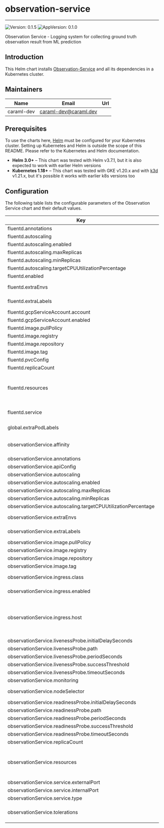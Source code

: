 # observation-service

---
![Version: 0.1.5](https://img.shields.io/badge/Version-0.1.5-informational?style=flat-square)
![AppVersion: 0.1.0](https://img.shields.io/badge/AppVersion-0.1.0-informational?style=flat-square)

Observation Service - Logging system for collecting ground truth observation result from ML prediction

## Introduction

This Helm chart installs [Observation-Service](https://github.com/caraml-dev/observation-service) and all its dependencies in a Kubernetes cluster.

## Maintainers

| Name | Email | Url |
| ---- | ------ | --- |
| caraml-dev | <caraml-dev@caraml.dev> |  |

## Prerequisites

To use the charts here, [Helm](https://helm.sh/) must be configured for your
Kubernetes cluster. Setting up Kubernetes and Helm is outside the scope of
this README. Please refer to the Kubernetes and Helm documentation.

- **Helm 3.0+** – This chart was tested with Helm v3.7.1, but it is also expected to work with earlier Helm versions
- **Kubernetes 1.18+** – This chart was tested with GKE v1.20.x and with [k3d](https://github.com/rancher/k3d) v1.21.x,
but it's possible it works with earlier k8s versions too

## Configuration

The following table lists the configurable parameters of the Observation Service chart and their default values.

| Key | Type | Default | Description |
|-----|------|---------|-------------|
| fluentd.annotations | object | `{}` |  |
| fluentd.autoscaling | object | `{"enabled":false,"maxReplicas":2,"minReplicas":1,"targetCPUUtilizationPercentage":80}` | HPA scaling configuration for Observation Service fluentd |
| fluentd.autoscaling.enabled | bool | `false` | Toggle to enable HPA scaling |
| fluentd.autoscaling.maxReplicas | int | `2` | Maximum replicas for HPA scaling |
| fluentd.autoscaling.minReplicas | int | `1` | Minimum replicas for HPA scaling |
| fluentd.autoscaling.targetCPUUtilizationPercentage | int | `80` | CPU utilization percentage threshold to activate HPA scaling |
| fluentd.enabled | bool | `false` | Flag to toggle deployment of Observation Service fluentd |
| fluentd.extraEnvs | list | `[]` | List of extra environment variables to add to Observation Service fluentd container |
| fluentd.extraLabels | object | `{}` | List of extra labels to add to Observation Service fluentd K8s resources |
| fluentd.gcpServiceAccount.account | string | `""` |  |
| fluentd.gcpServiceAccount.enabled | bool | `false` | Flag to toggle flushing Observation logs to BQ |
| fluentd.image.pullPolicy | string | `"IfNotPresent"` | Docker image pull policy |
| fluentd.image.registry | string | `"ghcr.io"` | Docker registry for Observation Service fluentd image |
| fluentd.image.repository | string | `"caraml-dev/timber/fluentd"` | Docker image repository for Observation Service fluentd |
| fluentd.image.tag | string | `"v0.1.0"` | Docker image tag for Observation Service fluentd |
| fluentd.pvcConfig | object | `{"mountPath":"/cache","name":"cache-volume","storage":"3Gi"}` | PVC configurations for fluentd StatefulSet storage |
| fluentd.replicaCount | int | `1` |  |
| fluentd.resources | object | `{}` | Resources requests and limits for Observation Service fluentd StatefulSet. This should be set according to your cluster capacity and service level objectives. Reference: https://kubernetes.io/docs/concepts/configuration/manage-resources-containers/ |
| fluentd.service | object | `{"externalPort":24224,"internalPort":9880,"multiPort":{"enabled":true},"multiPorts":[{"name":"tcp-input","port":24224,"targetPort":24224},{"name":"http-input","port":9880,"targetPort":9880}],"type":"ClusterIP"}` | Kubernetes Service for fluentd StatefulSet |
| global.extraPodLabels | object | `{}` | Extra pod labels in a map[string]string format, most likely to be used for the costing labels. |
| observationService.affinity | object | `{}` | Assign custom affinity rules to constrain pods to nodes. ref: https://kubernetes.io/docs/concepts/configuration/assign-pod-node/ |
| observationService.annotations | object | `{}` |  |
| observationService.apiConfig | object | `{}` | Observation Service server configuration. |
| observationService.autoscaling | object | `{"enabled":false,"maxReplicas":2,"minReplicas":1,"targetCPUUtilizationPercentage":80}` | HPA scaling configuration for Observation Service |
| observationService.autoscaling.enabled | bool | `false` | Toggle to enable HPA scaling |
| observationService.autoscaling.maxReplicas | int | `2` | Maximum replicas for HPA scaling |
| observationService.autoscaling.minReplicas | int | `1` | Minimum replicas for HPA scaling |
| observationService.autoscaling.targetCPUUtilizationPercentage | int | `80` | CPU utilization percentage threshold to activate HPA scaling |
| observationService.extraEnvs | list | `[]` | List of extra environment variables to add to Observation Service server container |
| observationService.extraLabels | object | `{}` | List of extra labels to add to Observation Service K8s resources |
| observationService.image.pullPolicy | string | `"IfNotPresent"` | Docker image pull policy |
| observationService.image.registry | string | `"ghcr.io"` | Docker registry for Observation Service image |
| observationService.image.repository | string | `"caraml-dev/timber/observation-service"` | Docker image repository for Observation Service |
| observationService.image.tag | string | `"v0.0.0-build.15-b8afdb5"` | Docker image tag for Observation Service |
| observationService.ingress.class | string | `""` | Ingress class annotation to add to this Ingress rule, useful when there are multiple ingress controllers installed |
| observationService.ingress.enabled | bool | `false` | Enable ingress to provision Ingress resource for external access to Observation Service |
| observationService.ingress.host | string | `""` | Set host value to enable name based virtual hosting. This allows routing HTTP traffic to multiple host names at the same IP address. If no host is specified, the ingress rule applies to all inbound HTTP traffic through the IP address specified. https://kubernetes.io/docs/concepts/services-networking/ingress/#name-based-virtual-hosting |
| observationService.livenessProbe.initialDelaySeconds | int | `60` | Liveness probe delay and thresholds |
| observationService.livenessProbe.path | string | `"/v1/internal/health/live"` | HTTP path for liveness check |
| observationService.livenessProbe.periodSeconds | int | `10` |  |
| observationService.livenessProbe.successThreshold | int | `1` |  |
| observationService.livenessProbe.timeoutSeconds | int | `5` |  |
| observationService.monitoring | object | `{"baseURL":"/v1/metrics","enabled":false}` | Service Monitor configuration for Observation Service |
| observationService.nodeSelector | object | `{}` | Define which nodes the pods are scheduled on. ref: https://kubernetes.io/docs/user-guide/node-selection/ |
| observationService.readinessProbe.initialDelaySeconds | int | `60` | Readiness probe delay and thresholds |
| observationService.readinessProbe.path | string | `"/v1/internal/health/ready"` | HTTP path for readiness check |
| observationService.readinessProbe.periodSeconds | int | `10` |  |
| observationService.readinessProbe.successThreshold | int | `1` |  |
| observationService.readinessProbe.timeoutSeconds | int | `5` |  |
| observationService.replicaCount | int | `1` |  |
| observationService.resources | object | `{}` | Resources requests and limits for Observation Service. This should be set according to your cluster capacity and service level objectives. Reference: https://kubernetes.io/docs/concepts/configuration/manage-resources-containers/ |
| observationService.service.externalPort | int | `9001` | Observation Service Kubernetes service port number |
| observationService.service.internalPort | int | `9001` | Observation Service container port number |
| observationService.service.type | string | `"ClusterIP"` |  |
| observationService.tolerations | list | `[]` | If specified, the pod's tolerations. ref: https://kubernetes.io/docs/concepts/configuration/taint-and-toleration/ |